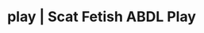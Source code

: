 ---
categories:
- ABDL Play
- Roleplay Fantasies
- Femdom
- Gothic Erotica
- Immersive Erotica
image: /assets/images/1747714216532.jpg
layout: post
schema:
  description: Premium adult content featuring Scat Fetish, ABDL Play. High-quality
    artwork with sensual themes.
  keywords:
  - Roleplay Fantasies
  - ABDL Play
  - Lingerie Art
  - Spiritual Kink
  - AI Erotica
  - Scat Fetish
  name: 1747714216532 | Scat Fetish ABDL Play
  type: VisualArtwork
seo:
  description: Featured content with artistic Scat Fetish, ABDL Play. HD images available.
  keywords: Scat Fetish, ABDL Play
  og_image: /assets/images/1747714216532.jpg
  schema_type: VisualArtwork
tags:
- '#play'
- Scat Fetish
- ABDL Play
title: play | Scat Fetish ABDL Play
---